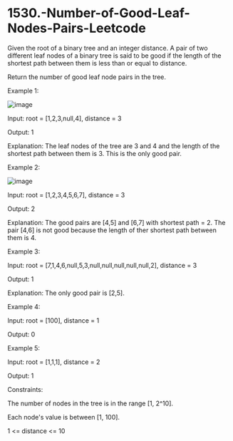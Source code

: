 # 1530.-Number-of-Good-Leaf-Nodes-Pairs-Leetcode


Given the root of a binary tree and an integer distance. A pair of two different leaf nodes of a binary tree is said to be good if the length of the shortest path between them is less than or equal to distance.

Return the number of good leaf node pairs in the tree.

 

Example 1:

![image](https://user-images.githubusercontent.com/63790684/126437292-cae10247-b9c7-4d6a-b534-e5494c595b57.png)

Input: root = [1,2,3,null,4], distance = 3


Output: 1


Explanation: The leaf nodes of the tree are 3 and 4 and the length of the shortest path between them is 3. This is the only good pair.


Example 2:

![image](https://user-images.githubusercontent.com/63790684/126437301-472202be-b4d8-49fa-9e6f-62509a88043f.png)

Input: root = [1,2,3,4,5,6,7], distance = 3


Output: 2


Explanation: The good pairs are [4,5] and [6,7] with shortest path = 2. The pair [4,6] is not good because the length of ther shortest path between them is 4.


Example 3:


Input: root = [7,1,4,6,null,5,3,null,null,null,null,null,2], distance = 3


Output: 1


Explanation: The only good pair is [2,5].


Example 4:


Input: root = [100], distance = 1


Output: 0


Example 5:


Input: root = [1,1,1], distance = 2


Output: 1


Constraints:



The number of nodes in the tree is in the range [1, 2^10].


Each node's value is between [1, 100].


1 <= distance <= 10
